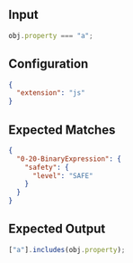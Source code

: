 
## Input
```javascript input
obj.property === "a";
```

## Configuration
```json configuration
{
  "extension": "js"
}
```

## Expected Matches
```json expected matches
{
  "0-20-BinaryExpression": {
    "safety": {
      "level": "SAFE"
    }
  }
}
```

## Expected Output
```javascript expected output
["a"].includes(obj.property);
```

